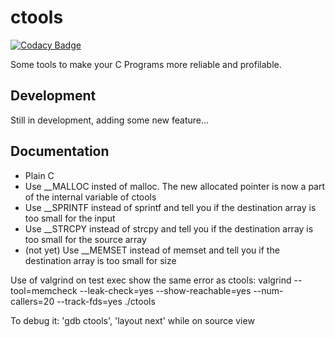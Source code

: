 # ctools #

[![Codacy Badge](https://api.codacy.com/project/badge/Grade/d8195f8e812e448a9c26da25f0471bcf)](https://www.codacy.com/app/damien-messner/ctools?utm_source=github.com&amp;utm_medium=referral&amp;utm_content=leorse/ctools&amp;utm_campaign=badger)

Some tools to make your C Programs more reliable and profilable.

## Development ##
Still in development, adding some new feature...

## Documentation ##

- Plain C
- Use __MALLOC insted of malloc. The new allocated pointer is now a part of the internal variable of ctools
- Use __SPRINTF instead of sprintf and tell you if the destination array is too small for the input
- Use __STRCPY instead of strcpy and tell you if the destination array is too small for the source array
- (not yet) Use __MEMSET instead of memset and tell you if the destination array is too small for size

Use of valgrind on test exec show the same error as ctools: valgrind --tool=memcheck --leak-check=yes --show-reachable=yes --num-callers=20 --track-fds=yes ./ctools 

To debug it: 'gdb ctools', 'layout next' while on source view
